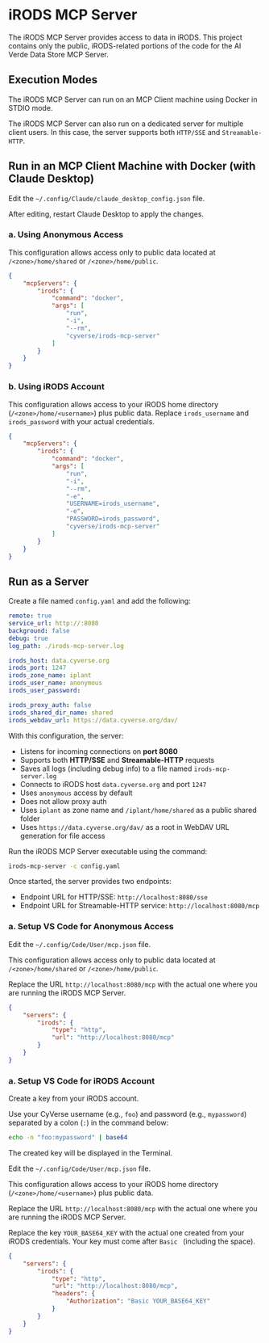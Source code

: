 # iRODS MCP Server

The iRODS MCP Server provides access to data in iRODS. This project contains only the public, iRODS-related portions of the code for the AI Verde Data Store MCP Server.

## Execution Modes

The iRODS MCP Server can run on an MCP Client machine using Docker in STDIO mode.

The iRODS MCP Server can also run on a dedicated server for multiple client users. In this case, the server supports both `HTTP/SSE` and `Streamable-HTTP`.

## Run in an MCP Client Machine with Docker (with Claude Desktop)

Edit the `~/.config/Claude/claude_desktop_config.json` file.

After editing, restart Claude Desktop to apply the changes.

### a. Using Anonymous Access

This configuration allows access only to public data located at `/<zone>/home/shared` or `/<zone>/home/public`.

```json
{
    "mcpServers": {
        "irods": {
            "command": "docker",
            "args": [
                "run",
                "-i",
                "--rm",
                "cyverse/irods-mcp-server"
            ]
        }
    }
}
```

### b. Using iRODS Account

This configuration allows access to your iRODS home directory (`/<zone>/home/<username>`) plus public data. Replace `irods_username` and `irods_password` with your actual credentials.

```json
{
    "mcpServers": {
        "irods": {
            "command": "docker",
            "args": [
                "run",
                "-i",
                "--rm",
                "-e",
                "USERNAME=irods_username",
                "-e",
                "PASSWORD=irods_password",
                "cyverse/irods-mcp-server"
            ]
        }
    }
}
```

## Run as a Server

Create a file named `config.yaml` and add the following:
```yaml
remote: true
service_url: http://:8080
background: false
debug: true
log_path: ./irods-mcp-server.log

irods_host: data.cyverse.org
irods_port: 1247
irods_zone_name: iplant
irods_user_name: anonymous
irods_user_password: 

irods_proxy_auth: false
irods_shared_dir_name: shared
irods_webdav_url: https://data.cyverse.org/dav/
```

With this configuration, the server:  
- Listens for incoming connections on **port 8080**  
- Supports both **HTTP/SSE** and **Streamable-HTTP** requests  
- Saves all logs (including debug info) to a file named `irods-mcp-server.log`  
- Connects to iRODS host `data.cyverse.org` and port `1247`
- Uses `anonymous` access by default
- Does not allow proxy auth
- Uses `iplant` as zone name and `/iplant/home/shared` as a public shared folder
- Uses `https://data.cyverse.org/dav/` as a root in WebDAV URL generation for file access

Run the iRODS MCP Server executable using the command:
```bash
irods-mcp-server -c config.yaml
```

Once started, the server provides two endpoints:

- Endpoint URL for HTTP/SSE: `http://localhost:8080/sse`
- Endpoint URL for Streamable-HTTP service: `http://localhost:8080/mcp`

### a. Setup VS Code for Anonymous Access

Edit the `~/.config/Code/User/mcp.json` file.

This configuration allows access only to public data located at `/<zone>/home/shared` or `/<zone>/home/public`.

Replace the URL `http://localhost:8080/mcp` with the actual one where you are running the iRODS MCP Server.

```json
{
    "servers": {
        "irods": {
            "type": "http",
            "url": "http://localhost:8080/mcp"
        }
    }
}
```

### a. Setup VS Code for iRODS Account

Create a key from your iRODS account.

Use your CyVerse username (e.g., `foo`) and password (e.g., `mypassword`) separated by a colon (`:`) in the command below:
```bash
echo -n "foo:mypassword" | base64
```

The created key will be displayed in the Terminal.

Edit the `~/.config/Code/User/mcp.json` file.

This configuration allows access to your iRODS home directory (`/<zone>/home/<username>`) plus public data.

Replace the URL `http://localhost:8080/mcp` with the actual one where you are running the iRODS MCP Server.

Replace the key `YOUR_BASE64_KEY` with the actual one created from your iRODS credentials. Your key must come after `Basic ` (including the space).

```json
{
    "servers": {
        "irods": {
            "type": "http",
            "url": "http://localhost:8080/mcp",
            "headers": {
				"Authorization": "Basic YOUR_BASE64_KEY"
			}
        }
    }
}
```